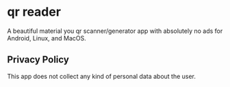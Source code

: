 # qr reader

A beautiful material you qr scanner/generator app with absolutely no ads for Android, Linux, and MacOS.

## Privacy Policy

This app does not collect any kind of personal data about the user.